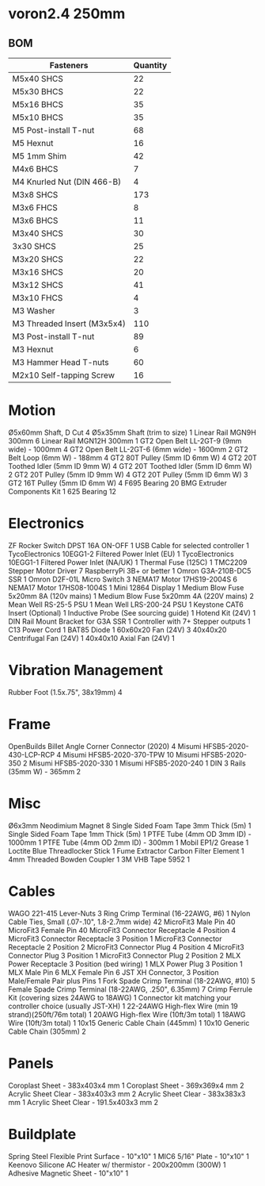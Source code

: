 # voron2.4 250mm

## BOM
| Fasteners                   | Quantity |
|-----------------------------|----------|
| M5x40 SHCS                  | 22       |
| M5x30 BHCS	                | 22       |
| M5x16 BHCS	                | 35       |
| M5x10 BHCS	                | 35       |
| M5 Post-install T-nut       | 68       |
| M5 Hexnut	                  | 16       |
| M5 1mm Shim	                | 42       |
| M4x6 BHCS	                  | 7        |
| M4 Knurled Nut (DIN 466-B)  | 4        |
| M3x8 SHCS	                  | 173      |
| M3x6 FHCS	                  | 8        |
| M3x6 BHCS	                  | 11       |
| M3x40 SHCS	                | 30       |
| 3x30 SHCS	                  | 25       |
| M3x20 SHCS	                | 22       |
| M3x16 SHCS	                | 20       |
| M3x12 SHCS	                | 41       |
| M3x10 FHCS	                | 4 |
| M3 Washer	                  | 3 |
| M3 Threaded Insert (M3x5x4) |	110 |
| M3 Post-install T-nut	      | 89 |
| M3 Hexnut	                  | 6 |
| M3 Hammer Head T-nuts	      | 60 |
| M2x10 Self-tapping Screw	  | 16 |

Motion
======
Ø5x60mm Shaft, D Cut	4
Ø5x35mm Shaft (trim to size)	1
Linear Rail MGN9H 300mm	6
Linear Rail MGN12H 300mm	1
GT2 Open Belt LL-2GT-9 (9mm wide) - 1000mm	4
GT2 Open Belt LL-2GT-6 (6mm wide) - 1600mm	2
GT2 Belt Loop (6mm W) - 188mm	4
GT2 80T Pulley (5mm ID 6mm W)	4
GT2 20T Toothed Idler (5mm ID 9mm W)	4
GT2 20T Toothed Idler (5mm ID 6mm W)	2
GT2 20T Pulley (5mm ID 9mm W)	4
GT2 20T Pulley (5mm ID 6mm W)	3
GT2 16T Pulley (5mm ID 6mm W)	4
F695 Bearing	20
BMG Extruder Components Kit	1
625 Bearing	12

Electronics
===========
ZF Rocker Switch DPST 16A ON-OFF	1
USB Cable for selected controller	1
TycoElectronics 10EGG1-2 Filtered Power Inlet (EU)	1
TycoElectronics 10EGG1-1 Filtered Power Inlet (NA/UK)	1
Thermal Fuse (125C)	1
TMC2209 Stepper Motor Driver	7
RaspberryPi 3B+ or better	1
Omron G3A-210B-DC5 SSR	1
Omron D2F-01L Micro Switch	3
NEMA17 Motor 17HS19-2004S	6
NEMA17 Motor 17HS08-1004S	1
Mini 12864 Display	1
Medium Blow Fuse 5x20mm 8A (120v mains)	1
Medium Blow Fuse 5x20mm 4A (220V mains)	2
Mean Well RS-25-5 PSU	1
Mean Well LRS-200-24 PSU	1
Keystone CAT6 Insert (Optional)	1
Inductive Probe (See sourcing guide)	1
Hotend Kit (24V)	1
DIN Rail Mount Bracket for G3A SSR	1
Controller with 7+ Stepper outputs	1
C13 Power Cord	1
BAT85 Diode	1
60x60x20 Fan (24V)	3
40x40x20 Centrifugal Fan (24V)	1
40x40x10 Axial Fan (24V)	1

Vibration Management
====================		
Rubber Foot (1.5x.75", 38x19mm)	4

Frame
=====
OpenBuilds Billet Angle Corner Connector (2020)	4
Misumi HFSB5-2020-430-LCP-RCP	4
Misumi HFSB5-2020-370-TPW	10
Misumi HFSB5-2020-350	2
Misumi HFSB5-2020-330	1
Misumi HFSB5-2020-240	1
DIN 3 Rails (35mm W) - 365mm	2

Misc
====	
Ø6x3mm Neodimium Magnet	8
Single Sided Foam Tape 3mm Thick (5m)	1
Single Sided Foam Tape 1mm Thick (5m)	1
PTFE Tube (4mm OD 3mm ID) - 1000mm	1
PTFE Tube (4mm OD 2mm ID) - 300mm	1
Mobil EP1/2 Grease	1
Loctite Blue Threadlocker Stick	1
Fume Extractor Carbon Filter Element	1
4mm Threaded Bowden Coupler	1
3M VHB Tape 5952	1

Cables
======
WAGO 221-415 Lever-Nuts	3
Ring Crimp Terminal (16-22AWG, #6)	1
Nylon Cable Ties, Small (.07-.10", 1.8-2.7mm wide)	42
MicroFit3 Male Pin	40
MicroFit3 Female Pin	40
MicroFit3 Connector Receptacle 4 Position	4
MicroFit3 Connector Receptacle 3 Position	1
MicroFit3 Connector Receptacle 2 Position	2
MicroFit3 Connector Plug 4 Position	4
MicroFit3 Connector Plug 3 Position	1
MicroFit3 Connector Plug 2 Position	2
MLX Power Receptacle 3 Position (bed wiring)	1
MLX Power Plug 3 Position	1
MLX Male Pin	6
MLX Female Pin	6
JST XH Connector, 3 Position Male/Female Pair plus Pins	1
Fork Spade Crimp Terminal (18-22AWG, #10)	5
Female Spade Crimp Terminal (18-22AWG, .250", 6.35mm)	7
Crimp Ferrule Kit (covering sizes 24AWG to 18AWG)	1
Connector kit matching your controller choice (usually JST-XH)	1
22-24AWG High-flex Wire (min 19 strand)(250ft/76m total)	1
20AWG High-flex Wire (10ft/3m total)	1
18AWG Wire (10ft/3m total)	1
10x15 Generic Cable Chain (445mm)	1
10x10 Generic Cable Chain (305mm)	2

Panels
======	
Coroplast Sheet - 383x403x4 mm	1
Coroplast Sheet - 369x369x4 mm	2
Acrylic Sheet Clear - 383x403x3 mm	2
Acrylic Sheet Clear - 383x383x3 mm	1
Acrylic Sheet Clear - 191.5x403x3 mm	2

Buildplate
==========	
Spring Steel Flexible Print Surface - 10"x10"	1
MIC6 5/16" Plate - 10"x10"	1
Keenovo Silicone AC Heater w/ thermistor - 200x200mm (300W)	1
Adhesive Magnetic Sheet - 10"x10"	1
